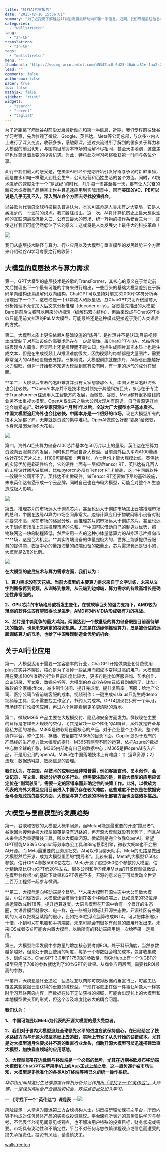```yaml
---
title: "硅谷AI考察报告"
date: "2025-02-10 15:56:01"
summary: "为了近距离了解硅谷AI前沿发展最新动向和第一手信息，近期，我们专程前往硅谷学习考察，先后参观了微..."
categories:
  - "wallstreetcn"
lang:
  - "zh-CN"
translations:
  - "zh-CN"
tags:
  - "wallstreetcn"
menu: ""
thumbnail: "https://wpimg-wscn.awtmt.com/45342bc8-6d23-46ab-a81e-1aa2c24e5931.png"
lead: ""
comments: false
authorbox: false
pager: true
toc: false
mathjax: false
sidebar: "right"
widgets:
  - "search"
  - "recent"
  - "taglist"
---
```


为了近距离了解硅谷AI前沿发展最新动向和第一手信息，近期，我们专程前往硅谷学习考察，先后参观了微软、Google、英伟达、Meta等公司总部，与众多业内人士进行了深入交流，收获多多，感触颇深。通过交流过所了解到的很多关于算力和大模型的前沿认知，与国内目前资本市场的理解不尽相同，甚至天差地别，这些差异也许蕴含着重要的投资机遇。为此，特将此次学习考察收获第一时间与各位分享。


此行中我们最大的感受是，在美国AI已经不是刚开始引发好奇与争议的新鲜事物，而是像水和电一样融入到社会生产、公司经营和百姓生活的各个方面。同时，AI技术进步的速度处于一个“寒武纪”的时代，几乎每一周甚至每一天，都有让人兴奋的新技术或者新产品横空出世并且迅速应用到实际场景中，因而**美国的VC、PE可以说是几乎无孔不入，深入到AI各个方面去寻找投资机会。**

以谷歌为代表的全球科技巨头普遍认为，本次AI革命是人类未有之大变局，它是人类进步的一个空前的拐点。我们曾经指出，这一次，AI将计算机历史上最大想象空间的互联网最高流量入口、公有云最大的市场、统一万物的操作系统合三为一，即使这样我们可能仍然低估了它的意义：这或将是人类发展史上最伟大的科技革命！

![](https://wpimg-wscn.awtmt.com/e82340af-795e-4aae-bb6e-ca429625a24b.png)

我们从底层技术路径与算力、行业应用以及大模型与垂直模型的发展趋势三个方面来介绍硅谷AI学习考察之行的收获：

大模型的底层技术与算力需求
-------------

第一，GPT大模型的底层技术是谷歌的TransFormer，其核心的意义在于给定前文后推理出下一个最有可能的字符来进行输出，一些巨头的基础大模型差别在于解码单向结构还是编解码双向结构。ChatGPT可以支持对前文32000个字符分析再推理出下一个字，这已经是一个非常庞大的数量级，且ChatGPT只允许根据前文分析推理不允许加入后文来分析推理（decoder only）。谷歌最先推出的大模型Bard是前后文都可以用来分析推理（编解码双向结构），但后来改成与ChatGPT类似只能用前文推理的PaLM大模型，可能最终还是这种模式更接近于我们人类语言的方式。

第二，大模型本质上更像依赖AI基础设施的“炼丹”，是推理并不是认知;目前视频生成受制于对基础设施的高要求仍存在一定局限性。虽ChatGPT在QA、总结等领域表现令人震惊，但实际上还是推理而不是认知，包括生成图片其实本质上也是生成文本，但是在生成视频上AI推理难度很大，因为视频的每帧都是大量图片，需要非常强大的AI基础设施去支撑。形象地说，大模型训练就像炼丹，AI基础设施越好火力越旺，但是一开始都不知道大模型到底有没有用，有一定的运气的成分在里面。

**第三，大模型后来者的追赶难度并没有大家想象那么大，中国大模型追赶海外也会比较快。**OpenAI本身并不是技术绝对领先于其他科技巨头，核心在于专注于TransForemer往通用人工智能方向发展，而微软、谷歌、Meta都有很多赚钱的业务不太重视大模型。OpenAI做出来之后大公司发现AI有前途，自己资源更好肯定会加紧追赶。**硅谷专家预测6个月到1年以后，全球大厂大模型水平基本看齐。中国大模型追赶海外也会比较快，中国本身是一个很好的市场**，现在大模型所有的技术大家都了解，无非就是资源的集中堆积。OpenAI做这么好都“委身”给微软，本身就是因为训练太花钱。

![](https://wpimg-wscn.awtmt.com/27a92474-df0f-4c63-8685-5771b8f2ab52.png)

第四，海外AI巨头算力储备A100芯片基本在50万片以上的量级，英伟达在把算力资源向云服务方向发展，同时也在布局自身大模型。目前海外巨头平均A100量级估计在50万片以上，H100可能每家一两百张，六七月份才能大规模上线。英伟达的实际优势是软硬件结合，它的硬件上面有一层框架tensor RT，英伟达有几百人的工程设计团队做框架，比如pytorch必须有Tensor RT才能跑，这个中间层软件一般硬件公司写不了。英伟达不止做硬件，做Tensor RT还要做下层的基础设施，未来英伟达有望形成一个云品牌，同时自己也在布局大模型，可能会对整个AI生态造成极大影响。

![](https://wpimg-wscn.awtmt.com/d6fef0c5-599a-4896-8c61-5e33ddba4871.png)

第五，推理芯片的市场远大于训练芯片，甚至也远大于训练市场加上云端推理市场的总和，中国在边缘AI算力市场空间非常大。边缘计算应用于物联网等小设备对制程要求不高，现在市场的格局分散，而推理芯片的市场远大于训练芯片，甚至也远大于训练市场加上云端推理市场的总和，**中国可以借助自己的制造业优势，把物联网这一块的制程降低，然后专用一点的这种小体量低算力的AI推理芯片推向市****场，这是巨大机会。**其实终端设备的体量是极大的，世界上能够提供云服务的提供商，数据中心的量跟海量的终端设备的数量比，芯片需求也还是很小的，大概就是2/8的比例。

![](https://wpimg-wscn.awtmt.com/f2ba1ace-fcf6-4337-908c-a1470e4ccd36.png)

**在大模型的底层技术与算力需求方面，我们认为：**

**1、算力需求没有天花板。当前大模型的主要算力需求来自于文字训练，未来从文字到图像再到视频，从训练到推理，从云端到边缘端，算力需求的持续高增长是确定性非常强的。**

**2、GPU芯片的市场格局或将发生变化，在微软等巨头的强力支持下，AMD较为薄弱的软件生态有望取得长足进步，AMD将对NVIDIA形成强有力的挑战。**

**3、芯片是中美竞争的最大鸿沟。两国达到一个数量级的算力储备既是目前亟待解决的瓶颈，也是未来确定的投资机遇。尤其是在边缘侧推理算力，既是被低估的远超训练算力的市场，也给了中国展现制造业优势的机会。**

**关于AI行业应用**
------------

第一，大模型适用于需要一定容错率的行业，ChatGPT开始做商业化付费使用plus其实并不赚钱，核心是为了挡掉一些乱用而把成本变得过高的用户。大模型应用在要求100%准确的行业目前难度比较大，更多的是比如客服咨询、艺术创作、会议记录、写文章、数据分析等。大模型的商业化在B端已经看到成果了，比如：微软的全家桶office，减少制作时间、提升完成度、提升复购率；客服：给地产公司、医疗公司节省前端客服的成本。视频制作：一键生成visla.us只能生成demo视频等工具，就不需要找工作室了，节约人力成本。GPT4到现在只有一个半月，市场还在讨论如何应用，再过六个月能看到更多更清晰的落地。

第二，微软M365 产品主要在大规模交付、隐私和安全方面发力。微软现在主要的目标是怎样去大规模的交付，尤其是解决一些个性化的AI特征，另外就是安全与隐私方面的准备。M365是微软现在最核心的产品。对于企业整个工作流，整个的协作平台，整个工具、存储、安全都在M365的目录下面。Copilot是对于现有的产品线的生产能力做大幅度的提升。M365有两套不同的运算，依托Azure的数据中心做全球的扩张，M365内部也有自己的数据中心；M365是把openAI嵌入产品，不是用公用的openAI。M365在中国落地技术上有难度：1）运算资源；2）法规：数据透明度、敏感信息的管理。

**我们认为，在美国，AI技术的应用已经非常普遍，例如客服咨询、艺术创作、会议记录、写文章、数据分析等众多行业。但需要注意的是，目前大模型的应用应该定位在“副驾驶员”，需要一定的容错率而非确定性的决策工作。此外，以微软为代表的海外大模型应用目前进入中国仍存在较大难度，这些难度不仅仅是在数据安全与合规政策的要求方面，大模型与算力资源的本地化部署方面也面临诸多挑战。**

**大模型与垂直模型的发展趋势**
-----------------

第一，谷歌和微软的大模型大概率闭源，而Meta可能是最重要的开源“搅局者”。谷歌因为搜索会被大模型颠覆是没有退路的，再开源大模型就没有优势了，而且AI未来会成为重要赚钱工具，所以大概率闭源。微软则是完全依靠OpenAI，希望GPT赋能MS365 Copilot等效率办公工具和Bing搜索引擎，微软大概率也不会把AI开源。而 Meta最重要的业务是社交，AI可以作为聊天助手，Meta的思路是做出大模型然后开源，成为大模型里面的“搅局者”。比较来看，Meta的大模型1750亿参数，估计GPT4参数5000亿左右，Meta开源了超过650亿个参数的大模型，估计精确度比ChatGPT低20%左右。很多公司和学习使用Meta的开源模型做微调，在模型参数很小的基础下效果和GPT等差不多。开源的意义在于可以发动全世界上百万工程师一起参与微调。

**第二，大模型走向移动端是个趋势。**未来大模型开源生态中大公司做大模型，小公司做微调，大模型还会被简化到在各个移动终端上，比如原来的32位浮点运算改成INT8等，提升运算速度。大语言模型在开源中会有一个很好的生态圈，大语言模型就像水、电一样，在一些细分领域让开源生态做。开源社区有些聪明的人可以把模型蒸馏的很小，比如把36位浮点运算改成INT4，可以把体积缩小十倍，小到可以在电脑和手机端装，未来可能会有很多有创意的应用开发出来。未来iOS或者安卓可能会内置大模型，以后所有的移动端应用跑一次给苹果一定费用。

第三，大模型继续发展中参数量的增加核心要考虑ROI。处于科研角度，当然参数越多越好，但是处于商业使用的角度，每多一个参数就会增加成本，包含收集成本、训练成本。ChatGPT 3.0用了1750B的参数量，而GitHub上有一个仿GBT的模型只用了70B的参数就达到了90%GPT的效果。从商业应用层面，需要找ROI最高的参数。

**第四，大模型最终会通吃一些通过互联网即可获得数据的垂直行业，可能无法覆盖某些数据无法获得的垂直领域模型。**现在谷歌正在做一件事让AI像人一样实时学习互联网的内容，而数据在线下无法获得的领域，可能会出现线上的大模型和本地模型做交互的形式，但这个涉及难度比较大的耦合问题。

**我们认为：**

**1、 中国可能是以Meta为代表的开源大模型的最大受益者。**

**2、我们对于国内大模型追赶全球领先水平的进度应该保持信心，在已经给定了技术路线方向与开源大模型基础上去追赶，实际上节省了从头开始的试错成本。尤其是对大模型通用性要求并不高的垂直行业龙头，借助开源大模型可以迅速搭建垂直大模型，加快垂直领域的应用落地。**

**3、大模型部署在边缘侧与移动端是一个必然的趋势，尤其在近期谷歌发布移动端大模型和ChatGPT在苹果手机上的App正式上线之后，这一趋势逐步被市场认知，大模型是非标准化的各类AIoT终端等待已久的统一操作系统。**

*华尔街见闻特邀民生证券首席计算机分析师吕伟推出[「寻找下一个“英伟达”」](https://wallstreetcn.com/premium/topics/1003765)大师课，一堂课讲清AI全产业链投资机会，欢迎点击[此处](https://wallstreetcn.com/premium/topics/1003765)加入学习。*

**— 《寻找下一个“英伟达”》课程表  —**[**![](https://wpimg-wscn.awtmt.com/973be69f-2f39-41db-8210-202cbe2807a4.png)**](https://wallstreetcn.com/premium/topics/1003765)



风险提示：大师课为甄选第三方合规机构人士，讲授投研理论课程之平台，所授内容不构成对任何具体产品的买卖或投资建议。平台课程所表述的意见仅供学习与参考，不代表华尔街见闻意见或观点，也不解决用户特殊的投资目标、财务状况或需要。市场具有波动性和不确定性，平台不对任何与您依赖课程观点或信息而遭受的损失承担责任。投资有风险，请谨慎决策。

[wallstreetcn](https://wallstreetcn.com/member/articles/3740719)
